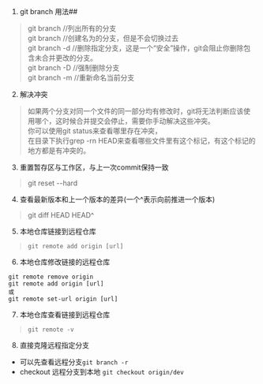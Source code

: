 1. git branch 用法##
> git branch   //列出所有的分支  
git branch <branch> //创建名为<branch>的分支，但是不会切换过去  
git branch -d <branch>  //删除指定分支，这是一个“安全”操作，git会阻止你删除包含未合并更改的分支。  
git branch -D <branch>  //强制删除分支  
git branch -m <branch> //重新命名当前分支  
 
2. 解决冲突  
> 如果两个分支对同一个文件的同一部分均有修改时，git将无法判断应该使用哪个，这时候合并提交会停止，需要你手动解决这些冲突。  
 你可以使用git status来查看哪里存在冲突，  
 在目录下执行grep -rn HEAD来查看哪些文件里有这个标记，有这个标记的地方都是有冲突的。  
 
3. 重置暂存区与工作区，与上一次commit保持一致  
> git reset --hard  

4. 查看最新版本和上一个版本的差异(一个^表示向前推进一个版本)    
 > git diff HEAD HEAD^    
 
5. 本地仓库链接到远程仓库
 > `git remote add origin [url]`
 
6. 本地仓库修改链接的远程仓库
  ```
  git remote remove origin  
  git remote add origin [url]  
  或  
  git remote set-url origin [url]  
   ```  
   
7. 本地仓库查看链接到远程仓库  
 > `git remote -v`
 
8. 直接克隆远程指定分支
 + 可以先查看远程分支`git branch -r`
 + checkout 远程分支到本地 `git checkout origin/dev`
 
 
